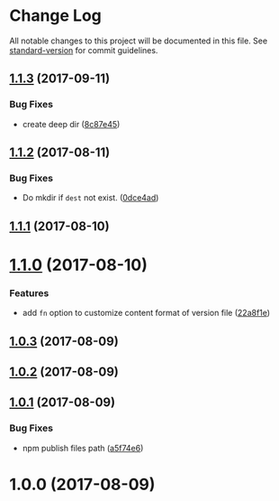 # Change Log

All notable changes to this project will be documented in this file. See [standard-version](https://github.com/conventional-changelog/standard-version) for commit guidelines.

<a name="1.1.3"></a>
## [1.1.3](https://github.com/shallinta/extract-hash-webpack-plugin/compare/v1.1.2...v1.1.3) (2017-09-11)


### Bug Fixes

* create deep dir ([8c87e45](https://github.com/shallinta/extract-hash-webpack-plugin/commit/8c87e45))



<a name="1.1.2"></a>
## [1.1.2](https://github.com/shallinta/extract-hash-webpack-plugin/compare/v1.1.1...v1.1.2) (2017-08-11)


### Bug Fixes

* Do mkdir if `dest` not exist. ([0dce4ad](https://github.com/shallinta/extract-hash-webpack-plugin/commit/0dce4ad))



<a name="1.1.1"></a>
## [1.1.1](https://github.com/shallinta/extract-hash-webpack-plugin/compare/v1.1.0...v1.1.1) (2017-08-10)



<a name="1.1.0"></a>
# [1.1.0](https://github.com/shallinta/extract-hash-webpack-plugin/compare/v1.0.3...v1.1.0) (2017-08-10)


### Features

* add `fn` option to customize content format of version file ([22a8f1e](https://github.com/shallinta/extract-hash-webpack-plugin/commit/22a8f1e))



<a name="1.0.3"></a>
## [1.0.3](https://github.com/shallinta/extract-hash-webpack-plugin/compare/v1.0.2...v1.0.3) (2017-08-09)



<a name="1.0.2"></a>
## [1.0.2](https://github.com/shallinta/extract-hash-webpack-plugin/compare/v1.0.1...v1.0.2) (2017-08-09)



<a name="1.0.1"></a>
## [1.0.1](https://github.com/shallinta/extract-hash-webpack-plugin/compare/v1.0.0...v1.0.1) (2017-08-09)


### Bug Fixes

* npm publish files path ([a5f74e6](https://github.com/shallinta/extract-hash-webpack-plugin/commit/a5f74e6))



<a name="1.0.0"></a>
# 1.0.0 (2017-08-09)
